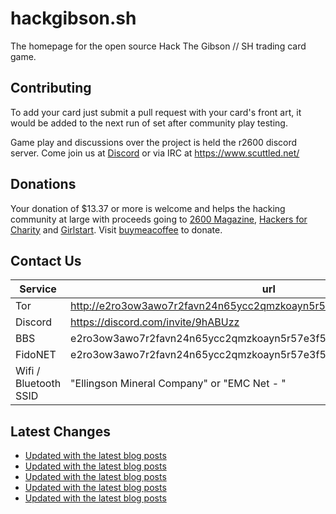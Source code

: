 # hackgibson.sh
The homepage for the open source Hack The Gibson // SH trading card game.


## Contributing

To add your card just submit a pull request with your card's front art, it would be added to the next run of set after community play testing.

Game play and discussions over the project is held the r2600 discord server. Come join us at [Discord](https://discord.com/invite/9hABUzz) or via IRC at https://www.scuttled.net/


## Donations

Your donation of $13.37 or more is welcome and helps the hacking community at large with proceeds going to [2600 Magazine](https://2600.com/), [Hackers for Charity](https://hackersforcharity.org) and [Girlstart](https://girlstart.org).  Visit [buymeacoffee](https://www.buymeacoffee.com/hackgibson.sh) to donate.


## Contact Us

Service | url
-|-
Tor | http://e2ro3ow3awo7r2favn24n65ycc2qmzkoayn5r57e3f56nvjwdcgg32ad.onion
Discord | https://discord.com/invite/9hABUzz
BBS | e2ro3ow3awo7r2favn24n65ycc2qmzkoayn5r57e3f56nvjwdcgg32ad.onion:23
FidoNET | e2ro3ow3awo7r2favn24n65ycc2qmzkoayn5r57e3f56nvjwdcgg32ad.onion:24554
Wifi / Bluetooth SSID | "Ellingson Mineral Company" or "EMC Net - <fidonet address>"

## Latest Changes
<!-- BLOG-POST-LIST:START -->
- [Updated with the latest blog posts](https://github.com/DFW2600/hackgibson.sh/commit/18cf9a78ceca6023c8917dad751e2a097366b328)
- [Updated with the latest blog posts](https://github.com/DFW2600/hackgibson.sh/commit/afdef628d9433a0f53b98c56f5e06c4ebff396ea)
- [Updated with the latest blog posts](https://github.com/DFW2600/hackgibson.sh/commit/6a31ca04571a5e4b0967db17c2a770f6b66bdc6b)
- [Updated with the latest blog posts](https://github.com/DFW2600/hackgibson.sh/commit/5d78ab7f442d77c35eb43fef21b5529ed2d97bac)
- [Updated with the latest blog posts](https://github.com/DFW2600/hackgibson.sh/commit/8393ffdc253751da4ce5e69efbb6ad7a221e508c)
<!-- BLOG-POST-LIST:END -->
